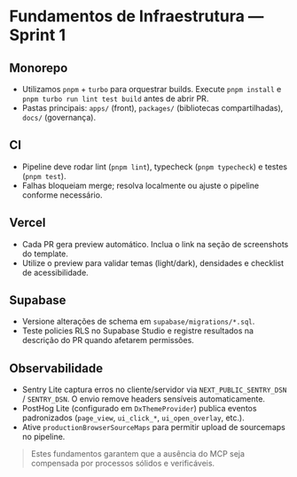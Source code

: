 # Fundamentos de Infraestrutura — Sprint 1

## Monorepo
- Utilizamos `pnpm` + `turbo` para orquestrar builds. Execute `pnpm install` e `pnpm turbo run lint test build` antes de abrir PR.
- Pastas principais: `apps/` (front), `packages/` (bibliotecas compartilhadas), `docs/` (governança).

## CI
- Pipeline deve rodar lint (`pnpm lint`), typecheck (`pnpm typecheck`) e testes (`pnpm test`).
- Falhas bloqueiam merge; resolva localmente ou ajuste o pipeline conforme necessário.

## Vercel
- Cada PR gera preview automático. Inclua o link na seção de screenshots do template.
- Utilize o preview para validar temas (light/dark), densidades e checklist de acessibilidade.

## Supabase
- Versione alterações de schema em `supabase/migrations/*.sql`.
- Teste policies RLS no Supabase Studio e registre resultados na descrição do PR quando afetarem permissões.

## Observabilidade
- Sentry Lite captura erros no cliente/servidor via `NEXT_PUBLIC_SENTRY_DSN` / `SENTRY_DSN`. O envio remove headers sensíveis automaticamente.
- PostHog Lite (configurado em `DxThemeProvider`) publica eventos padronizados (`page_view`, `ui_click_*`, `ui_open_overlay`, etc.).
- Ative `productionBrowserSourceMaps` para permitir upload de sourcemaps no pipeline.


> Estes fundamentos garantem que a ausência do MCP seja compensada por processos sólidos e verificáveis.

